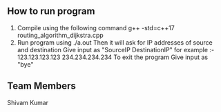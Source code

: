 ## How to run program

1. Compile using the following command
  g++ -std=c++17 routing_algorithm_dijkstra.cpp
2. Run program using ./a.out
  Then it will ask for IP addresses of source and destination
    Give input as "SourceIP DestinationIP"
      for example :- 123.123.123.123 234.234.234.234
  To exit the program
    Give input as "bye"

## Team Members
  Shivam Kumar
